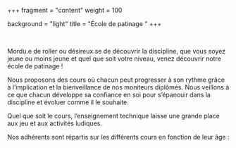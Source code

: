 +++
fragment = "content"
weight = 100

background = "light"
title = "École de patinage "
+++

 

Mordu.e de roller ou désireux.se de découvrir la discipline, que vous soyez jeune ou moins jeune 
et quel que soit votre niveau, venez découvrir notre école de patinage !

Nous proposons des cours où chacun peut progresser à son rythme grâce à l’implication et la bienveillance de nos moniteurs diplômés. 
Nous veillons à ce que chacun développe sa confiance en soi pour s’épanouir dans la discipline et évoluer comme il le souhaite.
 
Quel que soit le cours, l’enseignement technique laisse une grande place aux jeu et aux activités ludiques.  

Nos adhérents sont répartis sur les différents cours en fonction de leur âge :
